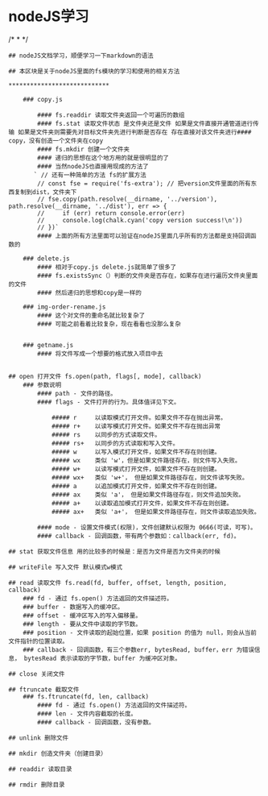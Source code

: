 # nodeJS学习
/*
*
*/

    ## nodeJS文档学习，顺便学习一下markdown的语法

    ## 本区块是关于nodeJS里面的fs模块的学习和使用的相关方法

    ****************************

        ### copy.js

            #### fs.readdir 读取文件夹返回一个可遍历的数组
            #### fs.stat 读取文件状态 是文件夹还是文件 如果是文件直接开通管道进行传输 如果是文件夹则需要先对目标文件夹先进行判断是否存在 存在直接对该文件夹进行#### copy，没有创造一个文件夹在copy
            #### fs.mkdir 创建一个文件夹
            #### 递归的思想在这个地方用的就是很明显的了
            #### 当然nodeJS也直接用现成的方法了
           ` // 还有一种简单的方法 fs的扩展方法
            // const fse = require('fs-extra'); // 把version文件里面的所有东西复制到dist，文件夹下
            // fse.copy(path.resolve(__dirname, '../version'), path.resolve(__dirname, '../dist'), err => {
            //     if (err) return console.error(err)
            //     console.log(chalk.cyan('copy version success!\n'))
            // })`
            #### 上面的所有方法里面可以验证在nodeJS里面几乎所有的方法都是支持回调函数的

        ### delete.js
            #### 相对于copy.js delete.js就简单了很多了
            #### fs.existsSync（）判断的文件夹是否存在，如果存在进行遍历文件夹里面的文件
            #### 然后递归的思想和copy是一样的

        ### img-order-rename.js
            #### 这个对文件的重命名就比较复杂了
            #### 可能之前看着比较复杂，现在看看也没那么复杂


        ### getname.js
            #### 将文件写成一个想要的格式放入项目中去

    
    ## open 打开文件 fs.open(path, flags[, mode], callback) 
        ### 参数说明
            #### path - 文件的路径。
            #### flags - 文件打开的行为。具体值详见下文。
            
                ##### r	    以读取模式打开文件。如果文件不存在抛出异常。
                ##### r+	以读写模式打开文件。如果文件不存在抛出异常
                ##### rs	以同步的方式读取文件。
                ##### rs+	以同步的方式读取和写入文件。
                ##### w	    以写入模式打开文件，如果文件不存在则创建。
                ##### wx	类似 'w'，但是如果文件路径存在，则文件写入失败。
                ##### w+	以读写模式打开文件，如果文件不存在则创建。
                ##### wx+	类似 'w+'， 但是如果文件路径存在，则文件读写失败。
                ##### a	    以追加模式打开文件，如果文件不存在则创建。
                ##### ax	类似 'a'， 但是如果文件路径存在，则文件追加失败。
                ##### a+	以读取追加模式打开文件，如果文件不存在则创建。
                ##### ax+	类似 'a+'， 但是如果文件路径存在，则文件读取追加失败。

            #### mode - 设置文件模式(权限)，文件创建默认权限为 0666(可读，可写)。
            #### callback - 回调函数，带有两个参数如：callback(err, fd)。
    
    ## stat 获取文件信息 用的比较多的时候是：是否为文件是否为文件夹的时候
    
    ## writeFile 写入文件 默认模式w模式

    ## read 读取文件 fs.read(fd, buffer, offset, length, position, callback)
        ### fd - 通过 fs.open() 方法返回的文件描述符。
        ### buffer - 数据写入的缓冲区。
        ### offset - 缓冲区写入的写入偏移量。
        ### length - 要从文件中读取的字节数。
        ### position - 文件读取的起始位置，如果 position 的值为 null，则会从当前文件指针的位置读取。
        ### callback - 回调函数，有三个参数err, bytesRead, buffer，err 为错误信息， bytesRead 表示读取的字节数，buffer 为缓冲区对象。

    ## close 关闭文件

    ## ftruncate 截取文件
        ### fs.ftruncate(fd, len, callback) 
            #### fd - 通过 fs.open() 方法返回的文件描述符。
            #### len - 文件内容截取的长度。
            #### callback - 回调函数，没有参数。
    
    ## unlink 删除文件

    ## mkdir 创造文件夹（创建目录）

    ## readdir 读取目录

    ## rmdir 删除目录